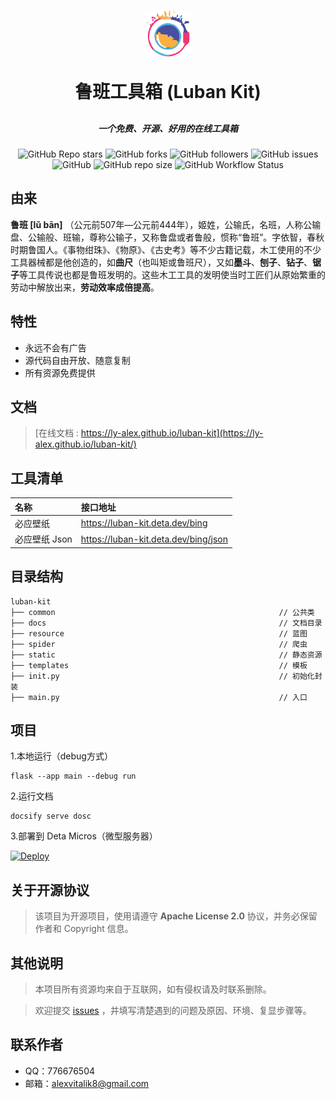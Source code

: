 <p align="center">
    <img alt="logo" height="15%" width="15%" src="docs/_media/logo.png">
</p>

<h1 align="center" style="margin: 30px 0 30px; font-weight: bold;">鲁班工具箱 (Luban Kit)</h1>
<h5 align="center">一个免费、开源、好用的在线工具箱</h5>

<p align="center">
    <img alt="GitHub Repo stars" src="https://img.shields.io/github/stars/Ly-Alex/luban-kit?style=social">
    <img alt="GitHub forks" src="https://img.shields.io/github/forks/Ly-Alex/luban-kit?style=social">
    <img alt="GitHub followers" src="https://img.shields.io/github/followers/Ly-Alex?style=social">
    <img alt="GitHub issues" src="https://img.shields.io/github/issues/Ly-Alex/luban-kit">
    <img alt="GitHub" src="https://img.shields.io/github/license/Ly-Alex/luban-kit">
    <img alt="GitHub repo size" src="https://img.shields.io/github/repo-size/Ly-Alex/luban-kit">
    <img alt="GitHub Workflow Status" src="https://img.shields.io/github/workflow/status/Ly-Alex/luban-kit/Deploy%20to%20Deta">
</p>

## 由来

**鲁班 [lǔ bān]**
（公元前507年—公元前444年），姬姓，公输氏，名班，人称公输盘、公输般、班输，尊称公输子，又称鲁盘或者鲁般，惯称“鲁班”。字依智，春秋时期鲁国人。《事物绀珠》、《物原》、《古史考》等不少古籍记载，木工使用的不少工具器械都是他创造的，如**曲尺**（也叫矩或鲁班尺），又如**墨斗**、**刨子**、**钻子**、**锯子**等工具传说也都是鲁班发明的。这些木工工具的发明使当时工匠们从原始繁重的劳动中解放出来，**劳动效率成倍提高**。

## 特性

- 永远不会有广告
- 源代码自由开放、随意复制
- 所有资源免费提供

## 文档

> [在线文档 : https://ly-alex.github.io/luban-kit](https://ly-alex.github.io/luban-kit/)

## 工具清单

| 名称          | 接口地址                             |
| :------------ | :----------------------------------- |
| 必应壁纸      | https://luban-kit.deta.dev/bing      |
| 必应壁纸 Json | https://luban-kit.deta.dev/bing/json |

## 目录结构

~~~
luban-kit
├── common                                                  // 公共类
├── docs                                                    // 文档目录
├── resource                                                // 蓝图
├── spider                                                  // 爬虫
├── static                                                  // 静态资源
├── templates                                               // 模板
├── init.py                                                 // 初始化封装
├── main.py                                                 // 入口
~~~

## 项目

1.本地运行（debug方式）

```shell
flask --app main --debug run
```

2.运行文档

```shell
docsify serve dosc
```

3.部署到 Deta Micros（微型服务器）

[![Deploy](https://button.deta.dev/1/svg)](https://go.deta.dev/deploy?repo=https://github.com/Ly-Alex/luban-kit)

## 关于开源协议

> 该项目为开源项目，使用请遵守 **Apache License 2.0** 协议，并务必保留作者和 Copyright 信息。

## 其他说明

> 本项目所有资源均来自于互联网，如有侵权请及时联系删除。

> 欢迎提交 [issues](https://github.com/Ly-Alex/luban-kit/issues) ，并填写清楚遇到的问题及原因、环境、复显步骤等。

## 联系作者

- QQ：776676504
- 邮箱：alexvitalik8@gmail.com
